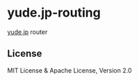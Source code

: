 # yude.jp-routing
[yude.jp](https://yude.jp) router

## License
MIT License & Apache License, Version 2.0